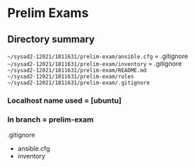 # Prelim Exams

## <b> Directory summary </b>

`~/sysad2-12021/1811631/prelim-exam/ansible.cfg` = .gitignore <br>
`~/sysad2-12021/1811631/prelim-exam/inventory` = .gitignore<br>
`~/sysad2-12021/1811631/prelim-exam/README.md`  <br>
`~/sysad2-12021/1811631/prelim-exam/roles` <br>
`~/sysad2-12021/1811631/prelim-exam/.gitignore`<br>

### Localhost name used = [ubuntu]
### In branch = prelim-exam

.gitignore
- ansible.cfg
- inventory




